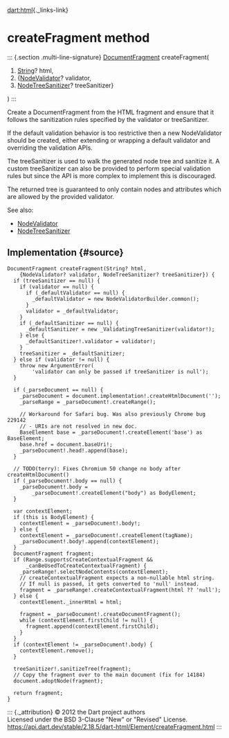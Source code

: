 [dart:html](../../dart-html/dart-html-library){._links-link}

createFragment method
=====================

::: {.section .multi-line-signature}
[DocumentFragment](../documentfragment-class) createFragment(

1.  [String](../../dart-core/string-class)? html,
2.  {[NodeValidator](../nodevalidator-class)? validator,
3.  [NodeTreeSanitizer](../nodetreesanitizer-class)? treeSanitizer}

)
:::

Create a DocumentFragment from the HTML fragment and ensure that it
follows the sanitization rules specified by the validator or
treeSanitizer.

If the default validation behavior is too restrictive then a new
NodeValidator should be created, either extending or wrapping a default
validator and overriding the validation APIs.

The treeSanitizer is used to walk the generated node tree and sanitize
it. A custom treeSanitizer can also be provided to perform special
validation rules but since the API is more complex to implement this is
discouraged.

The returned tree is guaranteed to only contain nodes and attributes
which are allowed by the provided validator.

See also:

-   [NodeValidator](../nodevalidator-class)
-   [NodeTreeSanitizer](../nodetreesanitizer-class)

Implementation {#source}
--------------

``` {.language-dart data-language="dart"}
DocumentFragment createFragment(String? html,
    {NodeValidator? validator, NodeTreeSanitizer? treeSanitizer}) {
  if (treeSanitizer == null) {
    if (validator == null) {
      if (_defaultValidator == null) {
        _defaultValidator = new NodeValidatorBuilder.common();
      }
      validator = _defaultValidator;
    }
    if (_defaultSanitizer == null) {
      _defaultSanitizer = new _ValidatingTreeSanitizer(validator!);
    } else {
      _defaultSanitizer!.validator = validator!;
    }
    treeSanitizer = _defaultSanitizer;
  } else if (validator != null) {
    throw new ArgumentError(
        'validator can only be passed if treeSanitizer is null');
  }

  if (_parseDocument == null) {
    _parseDocument = document.implementation!.createHtmlDocument('');
    _parseRange = _parseDocument!.createRange();

    // Workaround for Safari bug. Was also previously Chrome bug 229142
    // - URIs are not resolved in new doc.
    BaseElement base = _parseDocument!.createElement('base') as BaseElement;
    base.href = document.baseUri!;
    _parseDocument!.head!.append(base);
  }

  // TODO(terry): Fixes Chromium 50 change no body after createHtmlDocument()
  if (_parseDocument!.body == null) {
    _parseDocument!.body =
        _parseDocument!.createElement("body") as BodyElement;
  }

  var contextElement;
  if (this is BodyElement) {
    contextElement = _parseDocument!.body!;
  } else {
    contextElement = _parseDocument!.createElement(tagName);
    _parseDocument!.body!.append(contextElement);
  }
  DocumentFragment fragment;
  if (Range.supportsCreateContextualFragment &&
      _canBeUsedToCreateContextualFragment) {
    _parseRange!.selectNodeContents(contextElement);
    // createContextualFragment expects a non-nullable html string.
    // If null is passed, it gets converted to 'null' instead.
    fragment = _parseRange!.createContextualFragment(html ?? 'null');
  } else {
    contextElement._innerHtml = html;

    fragment = _parseDocument!.createDocumentFragment();
    while (contextElement.firstChild != null) {
      fragment.append(contextElement.firstChild);
    }
  }
  if (contextElement != _parseDocument!.body) {
    contextElement.remove();
  }

  treeSanitizer!.sanitizeTree(fragment);
  // Copy the fragment over to the main document (fix for 14184)
  document.adoptNode(fragment);

  return fragment;
}
```

::: {._attribution}
© 2012 the Dart project authors\
Licensed under the BSD 3-Clause \"New\" or \"Revised\" License.\
<https://api.dart.dev/stable/2.18.5/dart-html/Element/createFragment.html>
:::
